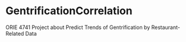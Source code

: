 # GentrificationCorrelation
ORIE 4741 Project about Predict Trends of Gentrification by Restaurant-Related Data

